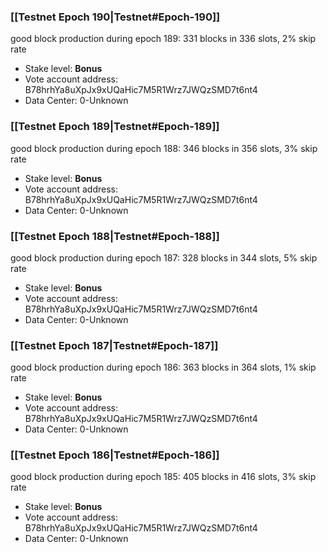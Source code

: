 ### [[Testnet Epoch 190|Testnet#Epoch-190]]
good block production during epoch 189: 331 blocks in 336 slots, 2% skip rate
* Stake level: **Bonus** 
* Vote account address: B78hrhYa8uXpJx9xUQaHic7M5R1Wrz7JWQzSMD7t6nt4
* Data Center: 0-Unknown
### [[Testnet Epoch 189|Testnet#Epoch-189]]
good block production during epoch 188: 346 blocks in 356 slots, 3% skip rate
* Stake level: **Bonus** 
* Vote account address: B78hrhYa8uXpJx9xUQaHic7M5R1Wrz7JWQzSMD7t6nt4
* Data Center: 0-Unknown
### [[Testnet Epoch 188|Testnet#Epoch-188]]
good block production during epoch 187: 328 blocks in 344 slots, 5% skip rate
* Stake level: **Bonus** 
* Vote account address: B78hrhYa8uXpJx9xUQaHic7M5R1Wrz7JWQzSMD7t6nt4
* Data Center: 0-Unknown
### [[Testnet Epoch 187|Testnet#Epoch-187]]
good block production during epoch 186: 363 blocks in 364 slots, 1% skip rate
* Stake level: **Bonus** 
* Vote account address: B78hrhYa8uXpJx9xUQaHic7M5R1Wrz7JWQzSMD7t6nt4
* Data Center: 0-Unknown
### [[Testnet Epoch 186|Testnet#Epoch-186]]
good block production during epoch 185: 405 blocks in 416 slots, 3% skip rate
* Stake level: **Bonus** 
* Vote account address: B78hrhYa8uXpJx9xUQaHic7M5R1Wrz7JWQzSMD7t6nt4
* Data Center: 0-Unknown